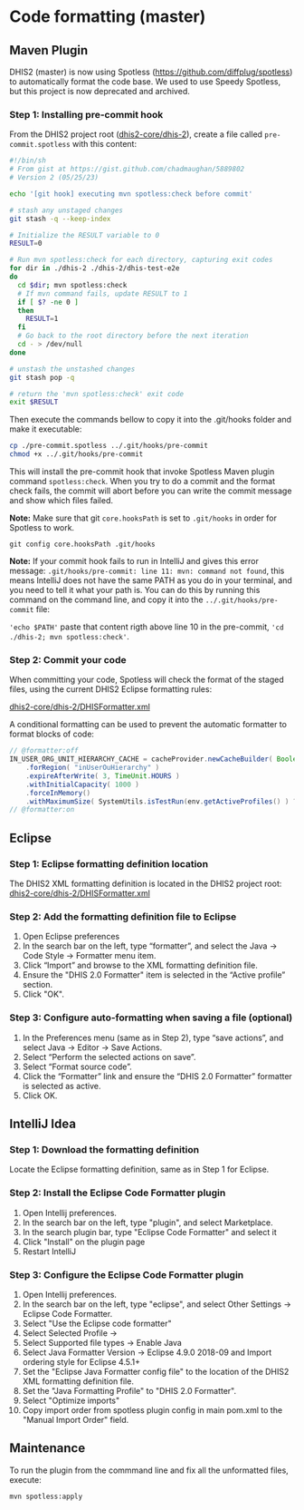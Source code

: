 # Code formatting (master)

## Maven Plugin

DHIS2 (master) is now using Spotless (https://github.com/diffplug/spotless) to automatically format the code base.
We used to use Speedy Spotless, but this project is now deprecated and archived.

### Step 1: Installing pre-commit hook

From the DHIS2 project root ([dhis2-core/dhis-2](https://github.com/dhis2/dhis2-core/blob/master/dhis-2)), create a file called `pre-commit.spotless` with this content:
```bash
#!/bin/sh
# From gist at https://gist.github.com/chadmaughan/5889802
# Version 2 (05/25/23)

echo '[git hook] executing mvn spotless:check before commit'

# stash any unstaged changes
git stash -q --keep-index

# Initialize the RESULT variable to 0
RESULT=0

# Run mvn spotless:check for each directory, capturing exit codes
for dir in ./dhis-2 ./dhis-2/dhis-test-e2e
do
  cd $dir; mvn spotless:check
  # If mvn command fails, update RESULT to 1
  if [ $? -ne 0 ]
  then
    RESULT=1
  fi
  # Go back to the root directory before the next iteration
  cd - > /dev/null
done

# unstash the unstashed changes
git stash pop -q

# return the 'mvn spotless:check' exit code
exit $RESULT
```

Then execute the commands bellow to copy it into the .git/hooks folder and make it executable:
```bash
cp ./pre-commit.spotless ../.git/hooks/pre-commit
chmod +x ../.git/hooks/pre-commit
```

This will install the pre-commit hook that invoke Spotless Maven plugin command `spotless:check`. When you try to do a commit and the format check fails, the commit will abort before you can write the commit message and show which files failed.

**Note:** Make sure that git `core.hooksPath` is set to `.git/hooks` in order for  Spotless to work.

    git config core.hooksPath .git/hooks

**Note:** If your commit hook fails to run in IntelliJ and gives this error message: `.git/hooks/pre-commit: line 11: mvn: command not found`, this means IntelliJ does not have the same PATH as you do in your terminal, and you need to tell it what your path is. You can do this by running this command on the command line, and copy it into the `../.git/hooks/pre-commit` file:

`'echo $PATH'` paste that content rigth above line 10 in the pre-commit, `'cd ./dhis-2; mvn spotless:check'`.

### Step 2: Commit your code

When committing your code, Spotless will check the format of the staged files, using the current DHIS2 Eclipse formatting rules:

[dhis2-core/dhis-2/DHISFormatter.xml](https://github.com/dhis2/dhis2-core/blob/master/dhis-2/DHISFormatter.xml)

A conditional formatting can be used to prevent the automatic formatter to format blocks of code:

```java
// @formatter:off
IN_USER_ORG_UNIT_HIERARCHY_CACHE = cacheProvider.newCacheBuilder( Boolean.class )
    .forRegion( "inUserOuHierarchy" )
    .expireAfterWrite( 3, TimeUnit.HOURS )
    .withInitialCapacity( 1000 )
    .forceInMemory()
    .withMaximumSize( SystemUtils.isTestRun(env.getActiveProfiles() ) ? 0 : 20000 ).build();
// @formatter:on
```

## Eclipse

### Step 1: Eclipse formatting definition location

The DHIS2 XML formatting definition is located in the DHIS2 project root: [dhis2-core/dhis-2/DHISFormatter.xml](https://github.com/dhis2/dhis2-core/blob/master/dhis-2/DHISFormatter.xml)

### Step 2: Add the formatting definition file to Eclipse

1. Open Eclipse preferences
2. In the search bar on the left, type “formatter”, and select the Java -> Code Style -> Formatter menu item.
3. Click “Import” and browse to the XML formatting definition file.
4. Ensure the "DHIS 2.0 Formatter" item is selected in the “Active profile” section.
5. Click "OK".

### Step 3: Configure auto-formatting when saving a file (optional)

1. In the Preferences menu (same as in Step 2), type “save actions”, and select Java -> Editor -> Save Actions.
2. Select “Perform the selected actions on save”.
3. Select “Format source code”.
4. Click the “Formatter” link and ensure the “DHIS 2.0 Formatter” formatter is selected as active.
5. Click OK.

## IntelliJ Idea

### Step 1: Download the formatting definition

Locate the Eclipse formatting definition, same as in Step 1 for Eclipse.

### Step 2: Install the Eclipse Code Formatter plugin

1. Open Intellij preferences.
2. In the search bar on the left, type "plugin", and select Marketplace.
3. In the search plugin bar, type "Eclipse Code Formatter" and select it
4. Click "Install" on the plugin page
5. Restart IntelliJ

### Step 3: Configure the Eclipse Code Formatter plugin

1. Open Intellij preferences.
2. In the search bar on the left, type "eclipse", and select Other Settings -> Eclipse Code Formatter.
3. Select "Use the Eclipse code formatter"
4. Select Selected Profile -> <Project Specific>
5. Select Supported file types -> Enable Java
6. Select Java Formatter Version -> Eclipse 4.9.0 2018-09 and Import ordering style for Eclipse 4.5.1+
7. Set the "Eclipse Java Formatter config file" to the location of the DHIS2 XML formatting definition file.
8. Set the "Java Formatting Profile" to "DHIS 2.0 Formatter".
9. Select "Optimize imports"
10. Copy import order from spotless plugin config in main pom.xml to the "Manual Import Order" field.

## Maintenance

To run the plugin from the commmand line and fix all the unformatted files, execute:

    mvn spotless:apply
